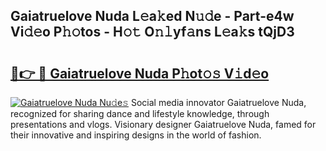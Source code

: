 ## Gaiatruelove Nuda L𝚎a𝚔ed N𝚞𝚍e - Part-e4w Vi𝚍𝚎o P𝚑𝚘tos - H𝚘𝚝 O𝚗𝚕yf𝚊ns L𝚎a𝚔s tQjD3

# <h2><a href="http://kf0xf4.oniu.top/?m=Gaiatruelove+Nuda">🔗👉 🔴 Gaiatruelove Nuda P𝚑ot𝚘𝚜 V𝚒d𝚎o</a></h2>

[![Gaiatruelove Nuda Nu𝚍e𝚜](https://i.imgur.com/0qMVB7G.gif)](http://kf0xf4.oniu.top/?m=Gaiatruelove+Nuda)
Social media innovator Gaiatruelove Nuda, recognized for sharing dance and lifestyle knowledge, through presentations and vlogs. Visionary designer Gaiatruelove Nuda, famed for their innovative and inspiring designs in the world of fashion.  
